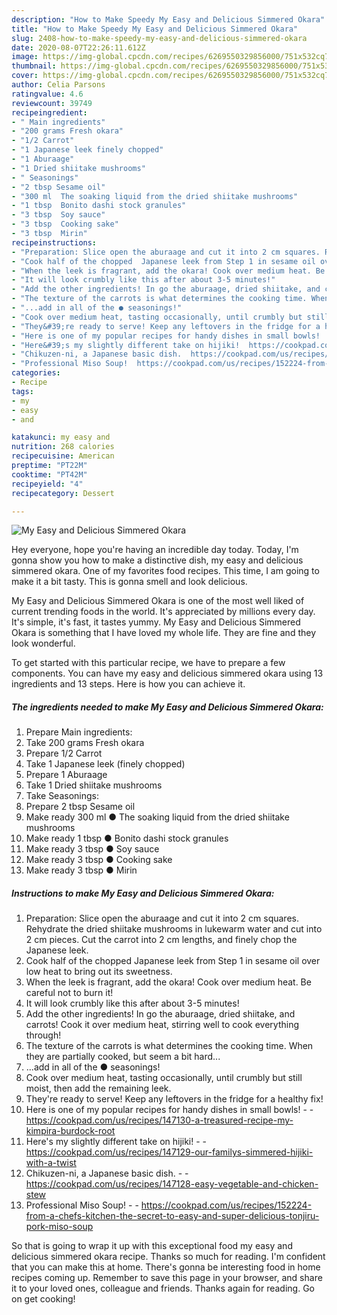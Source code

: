 ```yaml
---
description: "How to Make Speedy My Easy and Delicious Simmered Okara"
title: "How to Make Speedy My Easy and Delicious Simmered Okara"
slug: 2408-how-to-make-speedy-my-easy-and-delicious-simmered-okara
date: 2020-08-07T22:26:11.612Z
image: https://img-global.cpcdn.com/recipes/6269550329856000/751x532cq70/my-easy-and-delicious-simmered-okara-recipe-main-photo.jpg
thumbnail: https://img-global.cpcdn.com/recipes/6269550329856000/751x532cq70/my-easy-and-delicious-simmered-okara-recipe-main-photo.jpg
cover: https://img-global.cpcdn.com/recipes/6269550329856000/751x532cq70/my-easy-and-delicious-simmered-okara-recipe-main-photo.jpg
author: Celia Parsons
ratingvalue: 4.6
reviewcount: 39749
recipeingredient:
- " Main ingredients"
- "200 grams Fresh okara"
- "1/2 Carrot"
- "1 Japanese leek finely chopped"
- "1 Aburaage"
- "1 Dried shiitake mushrooms"
- " Seasonings"
- "2 tbsp Sesame oil"
- "300 ml  The soaking liquid from the dried shiitake mushrooms"
- "1 tbsp  Bonito dashi stock granules"
- "3 tbsp  Soy sauce"
- "3 tbsp  Cooking sake"
- "3 tbsp  Mirin"
recipeinstructions:
- "Preparation: Slice open the aburaage and cut it into 2 cm squares. Rehydrate the dried shiitake mushrooms in lukewarm water and cut into 2 cm pieces. Cut the carrot into 2 cm lengths, and finely chop the Japanese leek."
- "Cook half of the chopped  Japanese leek from Step 1 in sesame oil over low heat to bring out its sweetness."
- "When the leek is fragrant, add the okara! Cook over medium heat. Be careful not to burn it!"
- "It will look crumbly like this after about 3-5 minutes!"
- "Add the other ingredients! In go the aburaage, dried shiitake, and carrots! Cook it over medium heat, stirring well to cook everything through!"
- "The texture of the carrots is what determines the cooking time. When they are partially cooked, but seem a bit hard..."
- "...add in all of the ● seasonings!"
- "Cook over medium heat, tasting occasionally, until crumbly but still moist, then add the remaining leek."
- "They&#39;re ready to serve! Keep any leftovers in the fridge for a healthy fix!"
- "Here is one of my popular recipes for handy dishes in small bowls!  https://cookpad.com/us/recipes/147130-a-treasured-recipe-my-kimpira-burdock-root"
- "Here&#39;s my slightly different take on hijiki!  https://cookpad.com/us/recipes/147129-our-familys-simmered-hijiki-with-a-twist"
- "Chikuzen-ni, a Japanese basic dish.  https://cookpad.com/us/recipes/147128-easy-vegetable-and-chicken-stew"
- "Professional Miso Soup!  https://cookpad.com/us/recipes/152224-from-a-chefs-kitchen-the-secret-to-easy-and-super-delicious-tonjiru-pork-miso-soup"
categories:
- Recipe
tags:
- my
- easy
- and

katakunci: my easy and 
nutrition: 268 calories
recipecuisine: American
preptime: "PT22M"
cooktime: "PT42M"
recipeyield: "4"
recipecategory: Dessert

---
```



![My Easy and Delicious Simmered Okara](https://img-global.cpcdn.com/recipes/6269550329856000/751x532cq70/my-easy-and-delicious-simmered-okara-recipe-main-photo.jpg)

Hey everyone, hope you're having an incredible day today. Today, I'm gonna show you how to make a distinctive dish, my easy and delicious simmered okara. One of my favorites food recipes. This time, I am going to make it a bit tasty. This is gonna smell and look delicious.



My Easy and Delicious Simmered Okara is one of the most well liked of current trending foods in the world. It's appreciated by millions every day. It's simple, it's fast, it tastes yummy. My Easy and Delicious Simmered Okara is something that I have loved my whole life. They are fine and they look wonderful.


To get started with this particular recipe, we have to prepare a few components. You can have my easy and delicious simmered okara using 13 ingredients and 13 steps. Here is how you can achieve it.

<!--inarticleads1-->

##### The ingredients needed to make My Easy and Delicious Simmered Okara:

1. Prepare  Main ingredients:
1. Take 200 grams Fresh okara
1. Prepare 1/2 Carrot
1. Take 1 Japanese leek (finely chopped)
1. Prepare 1 Aburaage
1. Take 1 Dried shiitake mushrooms
1. Take  Seasonings:
1. Prepare 2 tbsp Sesame oil
1. Make ready 300 ml ● The soaking liquid from the dried shiitake mushrooms
1. Make ready 1 tbsp ● Bonito dashi stock granules
1. Make ready 3 tbsp ● Soy sauce
1. Make ready 3 tbsp ● Cooking sake
1. Make ready 3 tbsp ● Mirin




<!--inarticleads2-->

##### Instructions to make My Easy and Delicious Simmered Okara:

1. Preparation: Slice open the aburaage and cut it into 2 cm squares. Rehydrate the dried shiitake mushrooms in lukewarm water and cut into 2 cm pieces. Cut the carrot into 2 cm lengths, and finely chop the Japanese leek.
1. Cook half of the chopped  Japanese leek from Step 1 in sesame oil over low heat to bring out its sweetness.
1. When the leek is fragrant, add the okara! Cook over medium heat. Be careful not to burn it!
1. It will look crumbly like this after about 3-5 minutes!
1. Add the other ingredients! In go the aburaage, dried shiitake, and carrots! Cook it over medium heat, stirring well to cook everything through!
1. The texture of the carrots is what determines the cooking time. When they are partially cooked, but seem a bit hard...
1. ...add in all of the ● seasonings!
1. Cook over medium heat, tasting occasionally, until crumbly but still moist, then add the remaining leek.
1. They&#39;re ready to serve! Keep any leftovers in the fridge for a healthy fix!
1. Here is one of my popular recipes for handy dishes in small bowls! -  - https://cookpad.com/us/recipes/147130-a-treasured-recipe-my-kimpira-burdock-root
1. Here&#39;s my slightly different take on hijiki! -  - https://cookpad.com/us/recipes/147129-our-familys-simmered-hijiki-with-a-twist
1. Chikuzen-ni, a Japanese basic dish. -  - https://cookpad.com/us/recipes/147128-easy-vegetable-and-chicken-stew
1. Professional Miso Soup! -  - https://cookpad.com/us/recipes/152224-from-a-chefs-kitchen-the-secret-to-easy-and-super-delicious-tonjiru-pork-miso-soup




So that is going to wrap it up with this exceptional food my easy and delicious simmered okara recipe. Thanks so much for reading. I'm confident that you can make this at home. There's gonna be interesting food in home recipes coming up. Remember to save this page in your browser, and share it to your loved ones, colleague and friends. Thanks again for reading. Go on get cooking!
